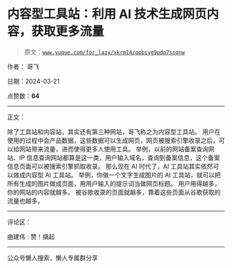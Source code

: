 # 内容型工具站：利用 AI 技术生成网页内容，获取更多流量

> 原文：[`www.yuque.com/for_lazy/xkrm14/qpbcyg9pdp7ssqnw`](https://www.yuque.com/for_lazy/xkrm14/qpbcyg9pdp7ssqnw)

作者： 哥飞

日期：2024-03-21

点赞数：**64**

* * *

正文：

除了工具站和内容站，其实还有第三种网站，哥飞称之为内容型工具站。
用户在使用的过程中会产品数据，这些数据可以生成网页，网页被搜索引擎收录之后，可以给网站带来流量，进而使得更多人使用工具。
举例，以前的网站备案查询网站、IP 信息查询网站都算是这一类，用户输入域名，查询到备案信息，这个备案信息页面可以被搜索引擎抓取收录。
那么现在 AI 时代了，AI 工具站其实依然可以做成内容型 AI 工具站。
举例，你做一个文字生成图片的 AI 工具站，就可以把所有生成的图片做成页面，用用户输入的提示词当做网页标题。 用户用得越多，你的网站的内容就越多。
被谷歌收录的页面就越多，靠着这些页面从谷歌获取的流量也越多。

* * *

评论区：

曲建伟 : 赞！搞起

* * *

公众号懒人搜索，懒人专属群分享